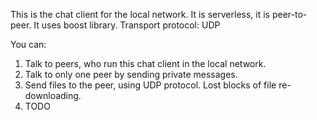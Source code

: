 This is the chat client for the local network. It is serverless, it is peer-to-peer.
It uses boost library.
Transport protocol: UDP

You can:
1. Talk to peers, who run this chat client in the local network.
2. Talk to only one peer by sending private messages.
3. Send files to the peer, using UDP protocol. Lost blocks of file re-downloading.
4. TODO
